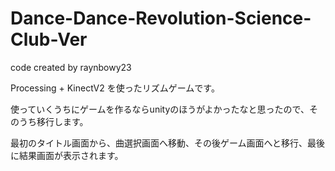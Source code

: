 # Dance-Dance-Revolution-Science-Club-Ver
code created by raynbowy23

Processing + KinectV2 を使ったリズムゲームです。

使っていくうちにゲームを作るならunityのほうがよかったなと思ったので、そのうち移行します。

最初のタイトル画面から、曲選択画面へ移動、その後ゲーム画面へと移行、最後に結果画面が表示されます。
